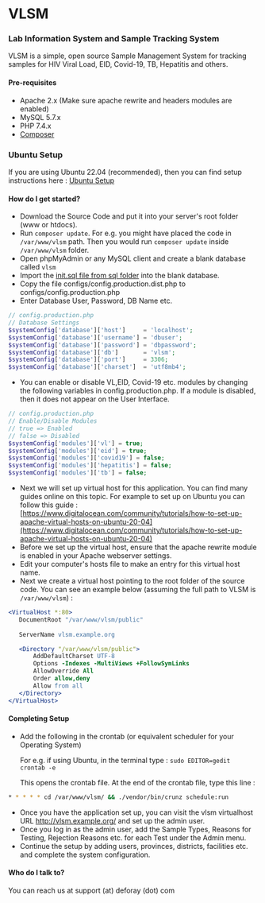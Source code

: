 # VLSM #

### Lab Information System and Sample Tracking System

VLSM is a simple, open source Sample Management System for tracking samples for HIV Viral Load, EID, Covid-19, TB, Hepatitis and others.

#### Pre-requisites
* Apache 2.x  (Make sure apache rewrite and headers modules are enabled)
* MySQL 5.7.x
* PHP 7.4.x
* [Composer](https://getcomposer.org/download/)

### Ubuntu Setup
If you are using Ubuntu 22.04 (recommended), then you can find setup instructions here : [Ubuntu Setup](docs/Ubuntu-Setup.md)

#### How do I get started?
* Download the Source Code and put it into your server's root folder (www or htdocs).
* Run `composer update`. For e.g. you might have placed the code in `/var/www/vlsm` path. Then you would run `composer update` inside `/var/www/vlsm` folder.
* Open phpMyAdmin or any MySQL client and create a blank database called `vlsm`
* Import the [init.sql file from sql folder](./sql/init.sql) into the blank database.
* Copy the file configs/config.production.dist.php to configs/config.production.php
* Enter Database User, Password, DB Name etc. 

```php
// config.production.php
// Database Settings
$systemConfig['database']['host']     = 'localhost';
$systemConfig['database']['username'] = 'dbuser';
$systemConfig['database']['password'] = 'dbpassword';
$systemConfig['database']['db']       = 'vlsm';
$systemConfig['database']['port']     = 3306;
$systemConfig['database']['charset']  = 'utf8mb4';
```
* You can enable or disable VL,EID, Covid-19 etc. modules by changing the following variables in config.production.php. If a module is disabled, then it does not appear on the User Interface.

```php
// config.production.php
// Enable/Disable Modules
// true => Enabled
// false => Disabled
$systemConfig['modules']['vl'] = true;
$systemConfig['modules']['eid'] = true;
$systemConfig['modules']['covid19'] = false;
$systemConfig['modules']['hepatitis'] = false;
$systemConfig['modules']['tb'] = false;
```

* Next we will set up virtual host for this application. You can find many guides online on this topic. For example to set up on Ubuntu you can follow this guide : [https://www.digitalocean.com/community/tutorials/how-to-set-up-apache-virtual-hosts-on-ubuntu-20-04](https://www.digitalocean.com/community/tutorials/how-to-set-up-apache-virtual-hosts-on-ubuntu-20-04)
* Before we set up the virtual host, ensure that the apache rewrite module is enabled in your Apache webserver settings.
* Edit your computer's hosts file to make an entry for this virtual host name.
* Next we create a virtual host pointing to the root folder of the source code. You can see an example below (assuming the full path to VLSM is `/var/www/vlsm`) : 

```apache
<VirtualHost *:80>
   DocumentRoot "/var/www/vlsm/public"
   
   ServerName vlsm.example.org

   <Directory "/var/www/vlsm/public">
       AddDefaultCharset UTF-8
       Options -Indexes -MultiViews +FollowSymLinks
       AllowOverride All
       Order allow,deny
       Allow from all
   </Directory>
</VirtualHost>
```

#### Completing Setup

* Add the following in the crontab (or equivalent scheduler for your Operating System)

    For e.g. if using Ubuntu, in the terminal type : `sudo EDITOR=gedit crontab -e`

    This opens the crontab file. At the end of the crontab file, type this line :


```bash
* * * * * cd /var/www/vlsm/ && ./vendor/bin/crunz schedule:run
```

* Once you have the application set up, you can visit the vlsm virtualhost URL http://vlsm.example.org/ and set up the admin user.
* Once you log in as the admin user, add the Sample Types, Reasons for Testing, Rejection Reasons etc. for each Test under the Admin menu.
* Continue the setup by adding users, provinces, districts, facilities etc. and complete the system configuration.


#### Who do I talk to?
You can reach us at support (at) deforay (dot) com